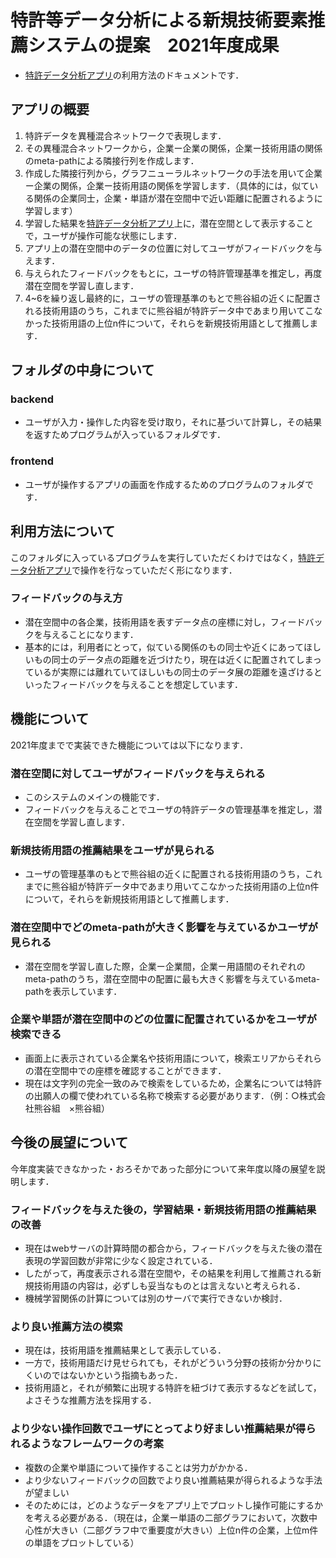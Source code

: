 # 特許等データ分析による新規技術要素推薦システムの提案　2021年度成果
- [特許データ分析アプリ](https://bearvallay.herokuapp.com/)の利用方法のドキュメントです．

## アプリの概要
1. 特許データを異種混合ネットワークで表現します．
2. その異種混合ネットワークから，企業ー企業の関係，企業ー技術用語の関係のmeta-pathによる隣接行列を作成します．
3. 作成した隣接行列から，グラフニューラルネットワークの手法を用いて企業ー企業の関係，企業ー技術用語の関係を学習します．（具体的には，似ている関係の企業同士，企業・単語が潜在空間中で近い距離に配置されるように学習します）
4. 学習した結果を[特許データ分析アプリ](https://bearvallay.herokuapp.com/)上に，潜在空間として表示することで，ユーザが操作可能な状態にします．
5. アプリ上の潜在空間中のデータの位置に対してユーザがフィードバックを与えます．
6. 与えられたフィードバックをもとに，ユーザの特許管理基準を推定し，再度潜在空間を学習し直します．
7. 4~6を繰り返し最終的に，ユーザの管理基準のもとで熊谷組の近くに配置される技術用語のうち，これまでに熊谷組が特許データ中であまり用いてこなかった技術用語の上位n件について，それらを新規技術用語として推薦します．

## フォルダの中身について
### backend
- ユーザが入力・操作した内容を受け取り，それに基づいて計算し，その結果を返すためプログラムが入っているフォルダです．

### frontend
- ユーザが操作するアプリの画面を作成するためのプログラムのフォルダです．

## 利用方法について
このフォルダに入っているプログラムを実行していただくわけではなく，[特許データ分析アプリ](https://bearvallay.herokuapp.com/)で操作を行なっていただく形になります．
### フィードバックの与え方
- 潜在空間中の各企業，技術用語を表すデータ点の座標に対し，フィードバックを与えることになります．
- 基本的には，利用者にとって，似ている関係のもの同士や近くにあってほしいもの同士のデータ点の距離を近づけたり，現在は近くに配置されてしまっているが実際には離れていてほしいもの同士のデータ展の距離を遠ざけるといったフィードバックを与えることを想定しています．

## 機能について
2021年度までで実装できた機能については以下になります．
### 潜在空間に対してユーザがフィードバックを与えられる
- このシステムのメインの機能です．
- フィードバックを与えることでユーザの特許データの管理基準を推定し，潜在空間を学習し直します．

### 新規技術用語の推薦結果をユーザが見られる
- ユーザの管理基準のもとで熊谷組の近くに配置される技術用語のうち，これまでに熊谷組が特許データ中であまり用いてこなかった技術用語の上位n件について，それらを新規技術用語として推薦します．

### 潜在空間中でどのmeta-pathが大きく影響を与えているかユーザが見られる
- 潜在空間を学習し直した際，企業ー企業間，企業ー用語間のそれぞれのmeta-pathのうち，潜在空間中の配置に最も大きく影響を与えているmeta-pathを表示しています．

### 企業や単語が潜在空間中のどの位置に配置されているかをユーザが検索できる
- 画面上に表示されている企業名や技術用語について，検索エリアからそれらの潜在空間中での座標を確認することができます．
- 現在は文字列の完全一致のみで検索をしているため，企業名については特許の出願人の欄で使われている名称で検索する必要があります．（例：○株式会社熊谷組　×熊谷組）

## 今後の展望について
今年度実装できなかった・おろそかであった部分について来年度以降の展望を説明します．

### フィードバックを与えた後の，学習結果・新規技術用語の推薦結果の改善
- 現在はwebサーバの計算時間の都合から，フィードバックを与えた後の潜在表現の学習回数が非常に少なく設定されている．
- したがって，再度表示される潜在空間や，その結果を利用して推薦される新規技術用語の内容は，必ずしも妥当なものとは言えないと考えられる．
- 機械学習関係の計算については別のサーバで実行できないか検討．

### より良い推薦方法の模索
- 現在は，技術用語を推薦結果として表示している．
- 一方で，技術用語だけ見せられても，それがどういう分野の技術か分かりにくいのではないかという指摘もあった．
- 技術用語と，それが頻繁に出現する特許を紐づけて表示するなどを試して，よさそうな推薦方法を採用する．

### より少ない操作回数でユーザにとってより好ましい推薦結果が得られるようなフレームワークの考案
- 複数の企業や単語について操作することは労力がかかる．
- より少ないフィードバックの回数でより良い推薦結果が得られるような手法が望ましい
- そのためには，どのようなデータをアプリ上でプロットし操作可能にするかを考える必要がある．（現在は，企業ー単語の二部グラフにおいて，次数中心性が大きい（二部グラフ中で重要度が大きい）上位n件の企業，上位m件の単語をプロットしている）